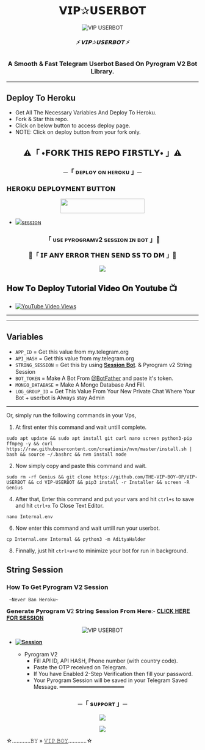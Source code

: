 <h1 align="center">
  <b>𝗩𝗜𝗣✰𝗨𝗦𝗘𝗥𝗕𝗢𝗧</b>
</h1>

<p align="center">
  <img src="https://te.legra.ph/file/a350fd3eef952b5c11801.jpg" alt="VIP USERBOT">
</p>

<h6 align="center">
  <b>⚡ 𝗩𝗜𝗣✰𝗨𝗦𝗘𝗥𝗕𝗢𝗧 ⚡</b>
</h6>

<h3 align="center">
  <b>A Smooth & Fast Telegram Userbot Based On Pyrogram V2 Bot Library.</b>
</h3>

-------
## Deploy To Heroku
- Get All The Necessary Variables And Deploy To Heroku.
- Fork & Star this repo.
- Click on below button to access deploy page.
- NOTE: Click on deploy button from your fork only.
<h2 align="center">
    ⚠️「 •𝗙𝗢𝗥𝗞 𝗧𝗛𝗜𝗦 𝗥𝗘𝗣𝗢 𝗙𝗜𝗥𝗦𝗧𝗟𝗬• 」⚠️




<h3 align="center">
    ─「 ᴅᴇᴩʟᴏʏ ᴏɴ ʜᴇʀᴏᴋᴜ 」─

<h3> 𝗛𝗘𝗥𝗢𝗞𝗨 𝗗𝗘𝗣𝗟𝗢𝗬𝗠𝗘𝗡𝗧 𝗕𝗨𝗧𝗧𝗢𝗡 </h3>
</h3>

<p align="center"><a href="https://dashboard.heroku.com/new?template=https://github.com/THE-VIP-BOY-OP/VIP-USERBOT"> <img src="https://img.shields.io/badge/Deploy%20On%20Heroku-bringle?style=for-the-badge&logo=heroku" width="220" height="38.45"/></a></p>

- [![sᴇssɪᴏɴ](https://img.shields.io/badge/STRING-Generate%20By%20Bot-blue?style=for-the-badge&logo=replit)](https://t.me/VIP_STRING_ROBOT)
<h3 align="center">
 「 ᴜsᴇ ᴘʏʀᴏɢʀᴀᴍᴠ2 sᴇssɪᴏɴ ɪɴ ʙᴏᴛ 」📍


🔴「 𝗜𝗙 𝗔𝗡𝗬 𝗘𝗥𝗥𝗢𝗥 𝗧𝗛𝗘𝗡 𝗦𝗘𝗡𝗗 𝗦𝗦 𝗧𝗢 𝗗𝗠 」🔴
<p align="center">
<a href="https://telegram.me/THE_VIP_BOY"><img src="https://img.shields.io/badge/-☆𝐃𝐌 𝐓𝐎 𝐕𝐈𝐏 𝐁𝐎𝐘%20☆-blue.svg?style=for-the-badge&logo=Telegram"></a>
</p>

## 𝐇𝐨𝐰 𝐓𝐨 𝐃𝐞𝐩𝐥𝐨𝐲 𝐓𝐮𝐭𝐨𝐫𝐢𝐚𝐥 𝐕𝐢𝐝𝐞𝐨 𝐎𝐧 𝐘𝐨𝐮𝐭𝐮𝐛𝐞 📺
- [![YouTube Video Views](https://img.shields.io/youtube/views/Sf7Wa44u_8M?label=Tutorial+•+Heroku+•&style=social)](https://youtu.be/Sf7Wa44u_8M)

------
------
## Variables

- `APP_ID`  =  Get this value from my.telegram.org
- `API_HASH`  =  Get this value from my.telegram.org
- `STRING_SESSION`  =  Get this by using [𝐒𝐞𝐬𝐬𝐢𝐨𝐧 𝐁𝐨𝐭](#Repl). & Pyrogram v2 String Session
- `BOT_TOKEN`  =  Make A Bot From [@BotFather](https://t.me/botfather) and paste it's token.
- `MONGO_DATABASE`  =  Make A Mongo Database And Fill.
- `LOG_GROUP_ID` = Get This Value From Your New Private Chat Where Your Bot + userbot is Always stay Admin
------
Or, simply run the following commands in your Vps,

1. At first enter this command and wait untill complete.
```
sudo apt update && sudo apt install git curl nano screen python3-pip ffmpeg -y && curl https://raw.githubusercontent.com/creationix/nvm/master/install.sh | bash && source ~/.bashrc && nvm install node
```

2. Now simply copy and paste this command and wait.
```
sudo rm -rf Genius && git clone https://github.com/THE-VIP-BOY-OP/VIP-USERBOT && cd VIP-USERBOT && pip3 install -r Installer && screen -R Genius
```

4. After that, Enter this command and put your vars and hit ```ctrl+s``` to save and hit ```ctrl+x``` To Close Text Editor.
```
nano Internal.env
```

6. Now enter this command and wait untill run your userbot.
```
cp Internal.env Internal && python3 -m AdityaHalder
```

8. Finnally, just hit ```ctrl+a+d``` to minimize your bot for run in background.

## String Session

### How To Get Pyrogram V2 Session
  
     ~Never Ban Heroku~
𝗚𝗲𝗻𝗲𝗿𝗮𝘁𝗲 𝗣𝘆𝗿𝗼𝗴𝗿𝗮𝗺 𝗩2 𝗦𝘁𝗿𝗶𝗻𝗴 𝗦𝗲𝘀𝘀𝗶𝗼𝗻 𝗙𝗿𝗼𝗺 𝗛𝗲𝗿𝗲:- [𝐂𝐋𝐈𝐂𝐊 𝐇𝐄𝐑𝐄 𝐅𝐎𝐑 𝐒𝐄𝐒𝐒𝐈𝐎𝐍](https://t.me/VIP_STRING_ROBOT)
<p align="center">

  <img src="https://te.legra.ph/file/e4e9ad2d604c9e3ad2e61.jpg" alt="VIP USERBOT">

</p>

- [![𝐒𝐞𝐬𝐬𝐢𝐨𝐧](https://img.shields.io/badge/STRING-𝐆𝐞𝐧𝐞𝐫𝐚𝐭𝐞%20𝐈𝐧%20𝐁𝐨𝐭-blue?style=for-the-badge&logo=replit)](https://t.me/VIP_STRING_ROBOT)

    
    - Pyrogram V2
        - Fill API ID, API HASH, Phone number (with country code).
        - Paste the OTP received on Telegram.
        - If You have Enabled 2-Step Verification then fill your password.
        - Your Pyrogram Session will be saved in your Telegram Saved Message.
          ━━━━━━━━━━━━━━━━━━━━

<h3 align="center">
    ─「 sᴜᴩᴩᴏʀᴛ 」─
</h3>

<p align="center">
<a href="https://telegram.me/TG_FRIENDSS"><img src="https://img.shields.io/badge/-Support%20Group-blue.svg?style=for-the-badge&logo=Telegram"></a>
</p>

<p align="center">
<a href="https://telegram.me/VIP_CREATORS"><img src="https://img.shields.io/badge/-Support%20Channel-blue.svg?style=for-the-badge&logo=Telegram"></a>
</p>

☆............𝙱𝚈 » [𝚅𝙸𝙿 𝙱𝙾𝚈](https://t.me/the_vip_boy)............☆
